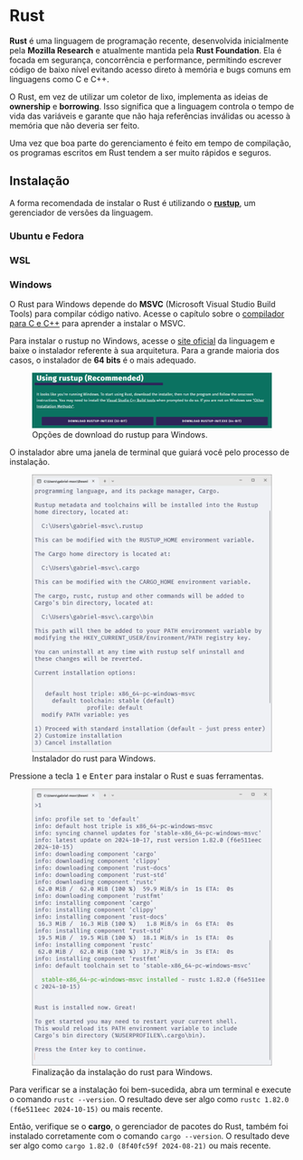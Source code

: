 # Rust

**Rust** é uma linguagem de programação recente, desenvolvida inicialmente pela **Mozilla Research** e atualmente mantida pela **Rust Foundation**.
Ela é focada em segurança, concorrência e performance, permitindo escrever código de baixo nível evitando acesso direto à memória e bugs comuns em linguagens como C e C++.

O Rust, em vez de utilizar um coletor de lixo, implementa as ideias de **ownership** e **borrowing**.
Isso significa que a linguagem controla o tempo de vida das variáveis e garante que não haja referências inválidas ou acesso à memória que não deveria ser feito.

Uma vez que boa parte do gerenciamento é feito em tempo de compilação, os programas escritos em Rust tendem a ser muito rápidos e seguros.

## Instalação

A forma recomendada de instalar o Rust é utilizando o [**rustup**](https://rust-lang.github.io/rustup/installation/index.html), um gerenciador de versões da linguagem.

### Ubuntu e Fedora

### WSL

### Windows

O Rust para Windows depende do **MSVC** (Microsoft Visual Studio Build Tools) para compilar código nativo.
Acesse o capítulo sobre o [compilador para C e C++](/src/chapters/c_cpp/compiler/index.md#windows) para aprender a instalar o MSVC.

Para instalar o rustup no Windows, acesse o [site oficial](https://www.rust-lang.org/tools/install) da linguagem e baixe o instalador referente à sua arquitetura.
Para a grande maioria dos casos, o instalador de **64 bits** é o mais adequado.

<figure>
<img src="./download_options_windows.png" />
<figcaption>Opções de download do rustup para Windows.</figcaption>
</figure>

O instalador abre uma janela de terminal que guiará você pelo processo de instalação.

<figure>
<img src="./windows_installer.png" />
<figcaption>Instalador do rust para Windows.</figcaption>
</figure>

Pressione a tecla <kbd>1</kbd> e <kbd>Enter</kbd> para instalar o Rust e suas ferramentas.

<figure>
<img src="./windows_installed.png" />
<figcaption>Finalização da instalação do rust para Windows.</figcaption>
</figure>

Para verificar se a instalação foi bem-sucedida, abra um terminal e execute o comando `rustc --version`.
O resultado deve ser algo como `rustc 1.82.0 (f6e511eec 2024-10-15)` ou mais recente.

Então, verifique se o **cargo**, o gerenciador de pacotes do Rust, também foi instalado corretamente com o comando `cargo --version`.
O resultado deve ser algo como `cargo 1.82.0 (8f40fc59f 2024-08-21)` ou mais recente.
